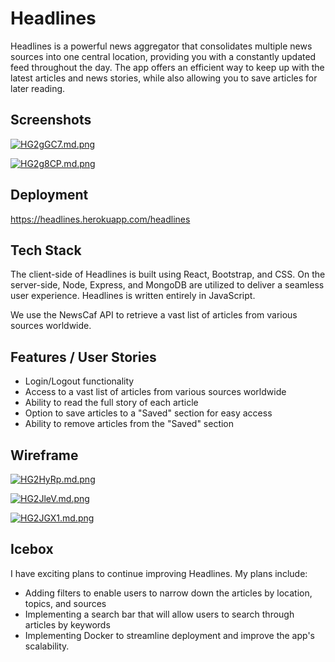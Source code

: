 # Headlines

Headlines is a powerful news aggregator that consolidates multiple news sources into one central location, providing you with a constantly updated feed throughout the day. The app offers an efficient way to keep up with the latest articles and news stories, while also allowing you to save articles for later reading.


## Screenshots

[![HG2gGC7.md.png](https://iili.io/HG2gGC7.md.png)](https://freeimage.host/i/HG2gGC7)

[![HG2g8CP.md.png](https://iili.io/HG2g8CP.md.png)](https://freeimage.host/i/HG2g8CP)

## Deployment

https://headlines.herokuapp.com/headlines

## Tech Stack

The client-side of Headlines is built using React, Bootstrap, and CSS. On the server-side, Node, Express, and MongoDB are utilized to deliver a seamless user experience. Headlines is written entirely in JavaScript.

We use the NewsCaf API to retrieve a vast list of articles from various sources worldwide.

## Features / User Stories

- Login/Logout functionality
- Access to a vast list of articles from various sources worldwide
- Ability to read the full story of each article
- Option to save articles to a "Saved" section for easy access
- Ability to remove articles from the "Saved" section


## Wireframe

[![HG2HyRp.md.png](https://iili.io/HG2HyRp.md.png)](https://freeimage.host/i/HG2HyRp)

[![HG2JleV.md.png](https://iili.io/HG2JleV.md.png)](https://freeimage.host/i/HG2JleV)

[![HG2JGX1.md.png](https://iili.io/HG2JGX1.md.png)](https://freeimage.host/i/HG2JGX1)
## Icebox
I have exciting plans to continue improving Headlines. My plans include:

- Adding filters to enable users to narrow down the articles by location, topics, and sources
- Implementing a search bar that will allow users to search through articles by keywords
- Implementing Docker to streamline deployment and improve the app's scalability.